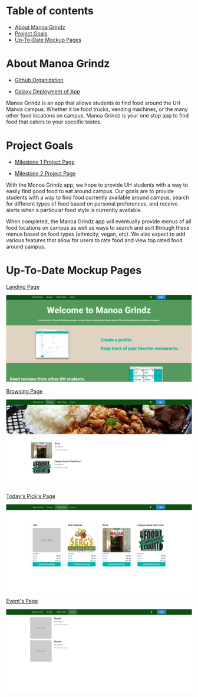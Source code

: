 # Table of contents

* [About Manoa Grindz](#about-manoa-grindz)
* [Project Goals](#project-goals)
* [Up-To-Date Mockup Pages](#up---to---date-mockup-pages)

# About Manoa Grindz

* [Github Organization](https://github.com/manoa-grindz)

* [Galaxy Deployment of App](http://manoa-grindz.meteorapp.com/)

Manoa Grindz is an app that allows students to find food around the UH Manoa campus. Whether it be food trucks, vending machines, or the many other food locations on campus, Manoa Grindz is your one stop app to find food that caters to your specific tastes. 


# Project Goals

* [Milestone 1 Project Page](https://github.com/manoa-grindz/manoa-grindz/projects/1)

* [Milestone 2 Project Page](https://github.com/manoa-grindz/manoa-grindz/projects/2)

With the Monoa Grindz app, we hope to provide UH students with a way to easily find good food to eat around campus. Our goals are to provide students with a way to find food currently available around campus, search for different types of food based on personal preferences, and receive alerts when a particular food style is currently available. 

When completed, the Manoa Grindz app will eventually provide menus of all food locations on campus as well as ways to search and sort through these menus based on food types (ethnicity, vegan, etc). We also expect to add various features that allow for users to rate food and view top rated food around campus. 


# Up-To-Date Mockup Pages

[Landing Page](http://manoa-grindz.meteorapp.com/)

![](images/landing.png)




 [Browsing Page](http://manoa-grindz.meteorapp.com/browse)
 
![](images/browse.png)




 [Today's Pick's Page](http://manoa-grindz.meteorapp.com/today)
 
![](images/todayspicks.png)




[Event's Page](http://manoa-grindz.meteorapp.com/events)

![](images/events.png)


